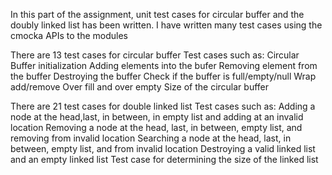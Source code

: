 In this part of the assignment, unit test cases for circular buffer and the doubly linked list has been written. I have written many test cases using the cmocka APIs to the modules

There are 13 test cases for circular buffer
    Test cases such as: 
        Circular Buffer initialization
        Adding elements into the bufer
        Removing element from the buffer
        Destroying the buffer
        Check if the buffer is full/empty/null
        Wrap add/remove
        Over fill and over empty
        Size of the circular buffer

There are 21 test cases for double linked list
    Test cases such as:
        Adding a node at the head,last, in between, in empty list and adding at an invalid location
        Removing a node at the head, last, in between, empty list, and removing from invalid location 
        Searching a node at the head, last, in between, empty list, and from invalid location 
        Destroying a valid linked list and an empty linked list
        Test case for determining the size of the linked list
